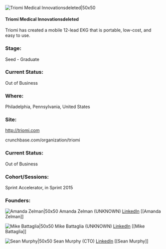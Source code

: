 

![Triomi Medical Innovationsdeleted|50x50](https://apimg.techstars.com/connect/images/image_files/555a8d0ada79e00536000004/original/Triomi-Vertical.png)

#### Triomi Medical Innovationsdeleted
Triomi has created a mobile 12-lead EKG that is portable, low-cost, and easy to use.

### Stage: 
Seed - Graduate 

### Current Status: 
Out of Business

### Where:
Philadelphia, Pennsylvania, United States

### Site:
http://triomi.com



crunchbase.com/organization/triomi

### Current Status: 
Out of Business

### Cohort/Sessions: 
Sprint Accelerator, in Sprint 2015

### Founders: 

![Amanda Zelman|50x50](https://apimg.techstars.com/connect/images/image_files/556398361e6c016b4f000003/original/.jpg) Amanda Zelman (UNKNOWN) [LinkedIn](https://linkedin.com/in/amandazelman) [[Amanda Zelman]]

![Mike Battaglia|50x50](https://apimg.techstars.com/connect/images/image_files/5567bd5dda79e00070000011/original/MikePhotoSmall.jpg) Mike Battaglia (UNKNOWN) [LinkedIn](https://linkedin.com/in/mikebattagliaengineering) [[Mike Battaglia]]

![Sean Murphy|50x50](https://apimg.techstars.com/connect/images/image_files/555f6679da79e0d242000007/original/Headshot.jpg) Sean Murphy (CTO) [LinkedIn](https://linkedin.com/in/drseanmurphy) [[Sean Murphy]]


